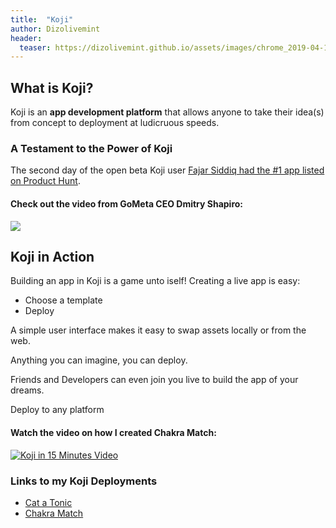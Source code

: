 ```yaml
---
title:  "Koji"
author: Dizolivemint
header:
  teaser: https://dizolivemint.github.io/assets/images/chrome_2019-04-14_22-14-57.png
---
```

## What is Koji?
Koji is an **app development platform** that allows anyone to take their idea(s) from concept to deployment at ludicruous speeds.

### A Testament to the Power of Koji
The second day of the open beta Koji user [Fajar Siddiq had the #1 app listed on Product Hunt][3].

#### Check out the video from GoMeta CEO Dmitry Shapiro:
[![](http://img.youtube.com/vi/EXQVGW5GAJk/0.jpg)](http://www.youtube.com/watch?v=EXQVGW5GAJk "Koji App Development Platform")

## Koji in Action
Building an app in Koji is a game unto iself!
Creating a live app is easy:
* Choose a template
* Deploy

A simple user interface makes it easy to swap assets locally or from the web.

Anything you can imagine, you can deploy.

Friends and Developers can even join you live to build the app of your dreams.

Deploy to any platform


#### Watch the video on how I created Chakra Match:
[![Koji in 15 Minutes Video](http://img.youtube.com/vi/XsBM9EH-Szc/0.jpg)](http://www.youtube.com/watch?v=XsBM9EH-Szc "Made with Koji in 15 Minutes")

### Links to my Koji Deployments
* [Cat a Tonic](https://catatonic.withkoji.com/)
* [Chakra Match](http://chakramatch.xyz)

[0]:https://variety.com/2016/digital/news/dmitry-shapiro-gometa-1201867059/
[1]:https://gotmeta.io
[3]:https://medium.com/madewithkoji/how-a-professional-yo-yoer-built-launched-and-made-it-1-on-product-hunt-in-less-than-24-hours-e5c6fe4c6df3?fbclid=IwAR3Pd8sazOgGBeyMkxWroPbl6ZiTmhPcLrQ-FZ6n0XF3BbOmPztJs-iUm6U
